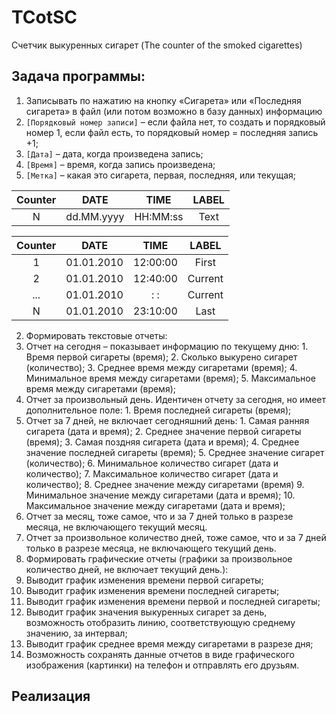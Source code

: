 # TCotSC
Счетчик выкуренных сигарет (The counter of the smoked cigarettes)

## Задача программы:
1. Записывать по нажатию на кнопку «Сигарета» или «Последняя сигарета» в файл (или потом возможно в базу данных) информацию
  1. ```[Порядковый номер записи]``` – если файла нет, то создать и порядковый номер 1, если файл есть, то порядковый номер = последняя запись +1;
  2. ```[Дата]``` – дата, когда произведена запись;
  3. ```[Время]``` – время, когда запись произведена;
  4. ```[Метка]``` – какая это сигарета, первая, последняя, или текущая;

| Counter |    DATE    |   TIME   |  LABEL  |
|:-------:|:----------:|:--------:|:-------:|
|    N    | dd.MM.yyyy | HH:MM:ss |   Text  |

| Counter |    DATE    |   TIME   |  LABEL  |
|:-------:|:----------:|:--------:|:-------:|
|    1    | 01.01.2010 | 12:00:00 |  First  |
|    2    | 01.01.2010 | 12:40:00 | Current |
|   ...   | 01.01.2010 |    :  :  | Current |
|    N    | 01.01.2010 | 23:10:00 |   Last  |
  
2. Формировать текстовые отчеты:
  1. Отчет на сегодня – показывает информацию по текущему дню:
    1. Время первой сигареты (время);
    2. Сколько выкурено сигарет (количество);
    3. Среднее время между сигаретами (время);
    4. Минимальное время между сигаретами (время);
    5. Максимальное время между сигаретами (время);
  2. Отчет за произвольный день. Идентичен отчету за сегодня, но имеет дополнительное поле:
    1. Время последней сигареты (время);
  3. Отчет за 7 дней, не включает сегодняшний день:
    1. Самая ранняя сигарета (дата и время);
    2. Среднее значение первой сигареты (время);
    3. Самая поздняя сигарета (дата и время);
    4. Среднее значение последней сигареты (время);
    5. Среднее значение сигарет (количество);
    6. Минимальное количество сигарет (дата и количество);
    7. Максимальное количество сигарет (дата и количество);
    8. Среднее значение между сигаретами (время)
    9. Минимальное значение между сигаретами (дата и время);
    10. Максимальное значение между сигаретами (дата и время);
  4. Отчет за месяц, тоже самое, что и за 7 дней только в разрезе месяца, не включающего текущий месяц.
  5. Отчет за произвольное количество дней, тоже самое, что и за 7 дней только в разрезе месяца, не включающего текущий день.
3. Формировать графические отчеты (графики за произвольное количество дней, не включает текущий день.):
  1. Выводит график изменения времени первой сигареты;
  2. Выводит график изменения времени последней сигареты;
  3. Выводит график изменения времени первой и последней сигареты;
  4. Выводит график значения выкуренных сигарет за день, возможность отобразить линию, соответствующую среднему значению, за интервал;
  5. Выводит график среднее время между сигаретами в разрезе дня;
4. Возможность сохранять данные отчетов в виде графического изображения (картинки) на телефон и отправлять его друзьям.

## Реализация
